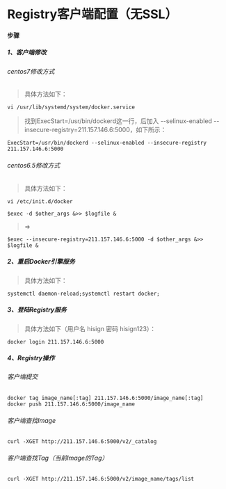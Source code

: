# Registry客户端配置（无SSL）

#### 步骤
##### 1、客户端修改
###### centos7修改方式
>具体方法如下：
> 
    vi /usr/lib/systemd/system/docker.service
>找到ExecStart=/usr/bin/dockerd这一行，后加入 --selinux-enabled --insecure-registry=211.157.146.6:5000，如下所示：
> 
    ExecStart=/usr/bin/dockerd --selinux-enabled --insecure-registry 211.157.146.6:5000

###### centos6.5修改方式
>具体方法如下：
> 
    vi /etc/init.d/docker
> 
    $exec -d $other_args &>> $logfile &
> 
>=>
> 
    $exec --insecure-registry=211.157.146.6:5000 -d $other_args &>> $logfile &

##### 2、重启Docker引擎服务
>具体方法如下：
> 
    systemctl daemon-reload;systemctl restart docker;

##### 3、登陆Registry服务
>具体方法如下（用户名 hisign 密码 hisign123）：
> 
    docker login 211.157.146.6:5000

##### 4、Registry操作
###### 客户端提交
    docker tag image_name[:tag] 211.157.146.6:5000/image_name[:tag]
    docker push 211.157.146.6:5000/image_name

###### 客户端查找Image
    curl -XGET http://211.157.146.6:5000/v2/_catalog

###### 客户端查找Tag（当前Image的Tag）
    curl -XGET http://211.157.146.6:5000/v2/image_name/tags/list
